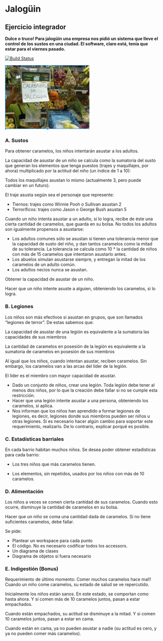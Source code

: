 # Jalogüin

## Ejercicio integrador

**Dulce o truco! Para jalogüin una empresa nos pidió un sistema que lleve el control de los sustos en una ciudad. El software, claro está, tenía que estar para el viernes pasado.** 
 
[![Build Status](https://travis-ci.org/wollok/EjercicioIntegradorJaloguin.svg?branch=master)](https://travis-ci.org/wollok/EjercicioIntegradorJaloguin)

![](calabazas.JPG)
### A. Sustos

Para obtener caramelos, los niños intentarán asustar a los adultos.

La capacidad de asustar de un niño se calcula como la sumatoria del susto que generan los elementos que tenga puestos (trajes y maquillajes, por ahora) multiplicado por la actitud del niño (un índice de 1 a 10):

Todos los maquillajes asustan lo mismo (actualmente 3, pero puede cambiar en un futuro).

El traje asusta según sea el personaje que represente:
 
- Tiernos: trajes como Winnie Pooh o Sullivan asustan 2
- Terroríficos: trajes como Jason o George Bush asustan 5

Cuando un niño intenta asustar a un adulto, si lo logra, recibe de éste una cierta cantidad de caramelos, que guarda en su bolsa. No todos los adultos son igualmente propensos a asustarse:

- Los adultos comunes sólo se asustan si tienen una tolerancia menor que la capacidad de susto del niño, y dan tantos caramelos como la mitad de su tolerancia. La tolerancia se calcula como 10 * la cantidad de niños con más de 15 caramelos que intentaron asustarlo antes.
- Los abuelos simulan asustarse siempre, y entregan la mitad de los caramelos de un adulto común.
- Los adultos necios nunca se asustan.
                                                                                                                                                                                                                                                                                                                                                                                                                                                                                                                                                                                                                                                                                                                                                                                                                                                                                                                                                                                                                                                                                                                                                                                                                                                                                                                                                                                                                                                                                                                                                                                                                                                                                                                                                                                                                                                                                                                                                                                                                                                                                                                                                                                                                                                                                                                                                                                                                                                                                                                                                                                                                                                                                                                                                                                                                                                                                                                                                                                                                                                                                                                                                                                                                                                                                                                                                                                                                                                                                                                                                                                                                                                                                      
Obtener la capacidad de asustar de un niño.

Hacer que un niño intente asuste a alguien, obteniendo los caramelos, si lo logra.

### B. Legiones

Los niños son más efectivos si asustan en grupos, que son llamados “legiones de terror”. De estas sabemos que:

La capacidad de asustar de una legión es equivalente a la sumatoria las capacidades de sus miembros

La cantidad de caramelos en posesión de la legión es equivalente a la sumatoria de caramelos en posesión de sus miembros

Al igual que los niños, cuando intentan asustar, reciben caramelos. Sin embargo, los caramelos van a las arcas del líder de la legión. 

El líder es el miembro con mayor capacidad de asustar. 

- Dado un conjunto de niños, crear una legión. Toda legión debe tener al menos dos niños, por lo que la creación debe fallar si no se cumple esta restricción. 
- Hacer que una legión intente asustar a una persona, obteniendo los caramelos, si aplica. 
- Nos informan que los niños han aprendido a formar legiones de legiones, es decir, legiones donde sus miembros pueden ser niños u otras legiones. Si es necesario hacer algún cambio para soportar este requerimiento, realizarlo. De lo contrario, explicar porqué es posible. 

### C. Estadísticas barriales

En cada barrio habitan muchos niños. Se desea poder obtener estadísticas para cada barrio:

- Los tres niños que más caramelos tienen.

- Los elementos, sin repetidos, usados por los niños con más de 10 caramelos.

### D. Alimentación

Los niños a veces se comen cierta cantidad de sus caramelos. Cuando esto ocurre, disminuye la cantidad de caramelos en su bolsa. 

Hacer que un niño se coma una cantidad dada de caramelos. Si no tiene suficientes caramelos, debe fallar. 

Se pide:
 
- Plantear un workspace para cada punto
- El código. No es necesario codificar todos los accessors. 
- Un diagrama de clases
- Diagrama de objetos si fuera necesario

### E. Indigestión (Bonus)

Requerimiento de último momento: Comer muchos caramelos hace mal!! Cuando un niño come caramelos, su estado de salud se ve repercutido. 

Inicialmente los niños están sanos. En este estado, se comportan como hasta ahora. Y si comen más de 10 caramelos juntos, pasan a estar empachados.

Cuando están empachados, su actitud se disminuye a la mitad. Y si comen 10 caramelos juntos, pasan a estar en cama.

Cuando están en cama, ya no pueden asustar a nadie (su actitud es cero, y ya no pueden comer más caramelos).




